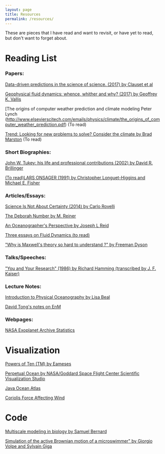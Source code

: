 ```yaml
---
layout: page
title: Resources
permalink: /resources/
---
```


These are pieces that I have read and want to revisit, or have yet to read, but don't want to forget about.


# Reading List
### Papers:

[Data-driven predictions in the science of science. (2017) by Clauset et al]( https://www.ncbi.nlm.nih.gov/pubmed/28154048)

[Geophysical fluid dynamics: whence, whither and why? (2017) by Geoffrey K. Vallis]( http://rspa.royalsocietypublishing.org/content/472/2192/20160140)

[The origins of computer weather prediction and climate modeling Peter Lynch  (http://www.elsevierscitech.com/emails/physics/climate/the_origins_of_computer_weather_prediction.pdf)
(To read)

[Trend: Looking for new problems to solve? Consider the climate by Brad Marston](https://physics.aps.org/articles/v4/20)
(To read)


### Short Biographies:

[John W. Tukey: his life and professional contributions (2002) by David R. Brillinger]( https://projecteuclid.org/euclid.aos/1043351246)

[(To read)LARS ONSAGER (1991) by Christopher Longuet-Higgins and Michael E. Fisher ]( https://www.nap.edu/read/6061/chapter/13#184)

### Articles/Essays:

[Science Is Not About Certainty (2014) by Carlo Rovelli]( https://newrepublic.com/article/118655/theoretical-phyisicist-explains-why-science-not-about-certainty)

[The Deborah Number by M. Reiner]( physicstoday.scitation.org/doi/pdf/10.1063/1.3051374)

[An Oceanographer's Perspective by Joseph L Reid]( http://www.calcofi.org/publications/calcofireports/v23/Vol_23_Reid.pdf)

[Three essays on Fluid Dynamics (to read)]( https://ocw.mit.edu/resources/res-12-001-topics-in-fluid-dynamics-spring-2010/)

["Why is Maxwell's theory so hard to understand ?" by Freeman Dyson]( http://www.damtp.cam.ac.uk/user/tong/em/dyson.pdf)


### Talks/Speeches:
["You and Your Research" (1986) by Richard Hamming (transcribed by J. F. Kaiser)]( https://www.cs.virginia.edu/~robins/YouAndYourResearch.html)



### Lecture Notes:
[Introduction to Physical Oceanography by Lisa Beal]( http://www.rsmas.miami.edu/users/lbeal/MPO603/MPO%20503%20-%20Introduction%20to%20Physical%20Oceanography.html)

[David Tong's notes on EnM]( http://www.damtp.cam.ac.uk/user/tong/em.html)


### Webpages:

[NASA Exoplanet Archive Statistics](https://exoplanetarchive.ipac.caltech.edu/docs/counts_detail.html)

# Visualization
[Powers of Ten (TM) by Eameses]( http://www.eamesoffice.com/the-work/powers-of-ten/)

[Perpetual Ocean by NASA/Goddard Space Flight Center Scientific Visualization Studio]( http://svs.gsfc.nasa.gov/3827)


[Java Ocean Atlas]( http://joa.ucsd.edu/home)


[Coriolis Force Affecting Wind]( http://www.classzone.com/books/earth_science/terc/content/visualizations/es1905/es1905page01.cfm)


# Code

[Multiscale modeling in biology by Samuel Bernard](http://math.univ-lyon1.fr/~bernard/teach/sfbt/index.html)


[Simulation of the active Brownian motion of a microswimmer" by Giorgio Volpe and Sylvain Giga](http://aapt.scitation.org/doi/suppl/10.1119/1.4870398)

